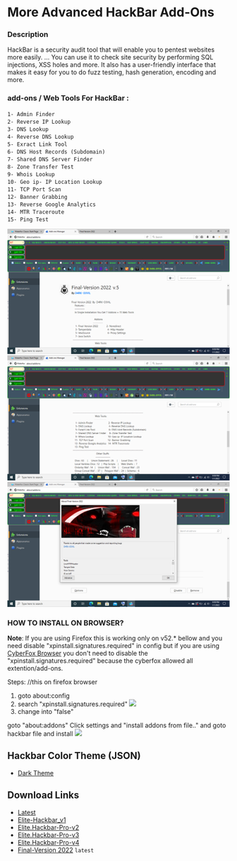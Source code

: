 
# More Advanced HackBar Add-Ons

### Description

HackBar is a security audit tool that will enable you to pentest websites more easily. ... You can use it to check site security by performing SQL injections, XSS holes and more. It also has a user-friendly interface that makes it easy for you to do fuzz testing, hash generation, encoding and more.

### add-ons / Web Tools For HackBar :

`1- Admin Finder`<br>
`2- Reverse IP Lookup`<br>
`3- DNS Lookup `<br>
`4- Reverse DNS Lookup`<br>
`5- Exract Link Tool`<br>
`6- DNS Host Records (Subdomain)`<br>
`7- Shared DNS Server Finder `<br>
`8- Zone Transfer Test`<br>
`9- Whois Lookup`<br>
`10- Geo ip- IP Location Lookup`<br>
`11- TCP Port Scan `<br>
`12- Banner Grabbing`<br>
`13- Reverse Google Analytics`<br>
`14- MTR Traceroute`<br>
`15- Ping Test`<br>

![](https://github.com/hac4allofficial/FinalVersion22/blob/main/screenshot/1.png?raw=true)
![](https://github.com/hac4allofficial/FinalVersion22/blob/main/screenshot/2.png?raw=true)
![](https://github.com/hac4allofficial/FinalVersion22/blob/main/screenshot/3.png?raw=true)

### HOW TO INSTALL ON BROWSER?

<b>Note</b>: If you are using Firefox this is working only on v52.* bellow and you need disable "xpinstall.signatures.required" in config but if you are using [CyberFox Browser](https://sourceforge.net/projects/cyberfox/) you don't need to disable the "xpinstall.signatures.required" because the cyberfox allowed all extention/add-ons.
 
Steps: //this on firefox browser
1. goto about:config
2. search "xpinstall.signatures.required"
![](https://github.com/PhHitachi/Hackbar/blob/master/img/xpiinstall.png)
3. change into "false"

goto "about:addons" 
Click settings and "install addons from file.." and goto hackbar file and install 
![](https://github.com/PhHitachi/Hackbar/blob/master/img/install-from-files.png)

## Hackbar Color Theme (JSON)
- [Dark Theme](https://raw.githubusercontent.com/hac4allofficial/FinalVersion22/main/Themes/Linux.json)


## Download Links 

- [Latest](https://github.com/hac4allofficial/FinalVersion22/blob/main/HackBar/Final-Version%202022.xpi?raw=true)
- [Elite-Hackbar_v1](https://github.com/hac4allofficial/FinalVersion22/blob/main/HackBar/Elite-Hackbar_v0.1.xpi?raw=true)
- [Elite.Hackbar-Pro-v2](https://github.com/hac4allofficial/FinalVersion22/blob/main/HackBar/Elite%20Hackbar-Pro-v2.xpi?raw=true)
- [Elite.Hackbar-Pro-v3](https://github.com/hac4allofficial/FinalVersion22/blob/main/HackBar/Elite%20Hackbar-Pro-v3.xpi?raw=true)
- [Elite.Hackbar-Pro-v4](https://github.com/hac4allofficial/FinalVersion22/blob/main/HackBar/Elite%20Hackbar-Pro-v4.xpi?raw=true)
- [Final-Version 2022](https://github.com/hac4allofficial/FinalVersion22/blob/main/HackBar/Final-Version%202022.xpi?raw=true) `latest`




